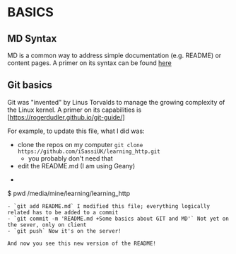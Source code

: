 # BASICS
## MD Syntax
MD is a common way to address simple documentation (e.g. README) or content pages. A primer on its syntax can be found [here](https://github.com/tchapi/markdown-cheatsheet/blob/master/README.md "Markdown Cheatsheet")

## Git basics
Git was "invented" by Linus Torvalds to manage the growing complexity of the Linux kernel. A primer on its capabilities is [https://rogerdudler.github.io/git-guide/]

For example, to update this file, what I did was:
- clone the repos on my computer `git clone https://github.com/iSassiUK/learning_http.git`
  - you probably don't need that
- edit the README.md (I am using Geany)
- ```
$ pwd
/media/mine/learning/learning_http
```
- `git add README.md` I modified this file; everything logically related has to be added to a commit
- `git commit -m 'README.md +Some basics about GIT and MD'` Not yet on the sever, only on client
- `git push` Now it's on the server!

And now you see this new version of the README!



